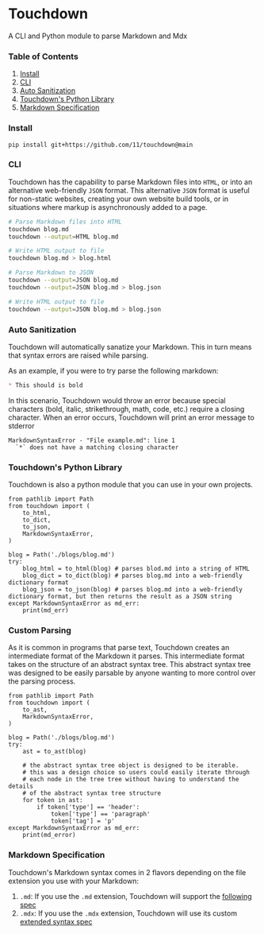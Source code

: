 # Touchdown

A CLI and Python module to parse Markdown and Mdx

### Table of Contents
1. [Install](#install)
2. [CLI](#cli)
3. [Auto Sanitization](#auto-sanitization)
3. [Touchdown's Python Library](#touchdowns-python-library)
4. [Markdown Specification](#markdown-specification)


### Install
```
pip install git+https://github.com/11/touchdown@main
```

### CLI 
Touchdown has the capability to parse Markdown files into `HTML`, or into an alternative web-friendly `JSON` format. This alternative `JSON` format is useful for non-static websites, creating your own website build tools, or in situations where markup is asynchronously added to a page.

```bash
# Parse Markdown files into HTML
touchdown blog.md
touchdown --output=HTML blog.md

# Write HTML output to file
touchdown blog.md > blog.html

# Parse Markdown to JSON
touchdown --output=JSON blog.md 
touchdown --output=JSON blog.md > blog.json

# Write HTML output to file
touchdown --output=JSON blog.md > blog.json
```

### Auto Sanitization
Touchdown will automatically sanatize your Markdown. This in turn means that syntax errors are raised while parsing. 

As an example, if you were to try parse the following markdown:
```markdown
* This should is bold
```

In this scenario, Touchdown would throw an error because special characters (bold, italic, strikethrough, math, code, etc.) require a closing character. When an error occurs, Touchdown will print an error message to stderror
```
MarkdownSyntaxError - "File example.md": line 1
  `*` does not have a matching closing character
```

### Touchdown's Python Library
Touchdown is also a python module that you can use in your own projects.
```python3
from pathlib import Path
from touchdown import (
    to_html, 
    to_dict, 
    to_json,
    MarkdownSyntaxError,
)

blog = Path('./blogs/blog.md')
try:
    blog_html = to_html(blog) # parses blod.md into a string of HTML
    blog_dict = to_dict(blog) # parses blog.md into a web-friendly dictionary format
    blog_json = to_json(blog) # parses blog.md into a web-friendly dictionary format, but then returns the result as a JSON string
except MarkdownSyntaxError as md_err:
    print(md_err)
```

### Custom Parsing
As it is common in programs that parse text, Touchdown creates an intermediate format of the Markdown it parses. This intermediate format takes on the structure of an abstract syntax tree. This abstract syntax tree was designed to be easily parsable by anyone wanting to more control over the parsing process. 

```python3
from pathlib import Path
from touchdown import (
    to_ast,
    MarkdownSyntaxError,
)

blog = Path('./blogs/blog.md')
try:
    ast = to_ast(blog)
    
    # the abstract syntax tree object is designed to be iterable.
    # this was a design choice so users could easily iterate through
    # each node in the tree tree without having to understand the details
    # of the abstract syntax tree structure
    for token in ast:
        if token['type'] == 'header':
            token['type'] == 'paragraph'
            token['tag'] = 'p'
except MarkdownSyntaxError as md_err:
    print(md_error)
```

### Markdown Specification
Touchdown's Markdown syntax comes in 2 flavors depending on the file extension you use with your Markdown:
1. `.md`: If you use the `.md` extension, Touchdown will support the [following spec](https://github.com/11/touchdown/link-to-md-spec.md)
2. `.mdx`: If you use the `.mdx` extension, Touchdown will use its custom [extended syntax spec](https://github.com/11/touchdown/link-to-mdx-spec.md)

